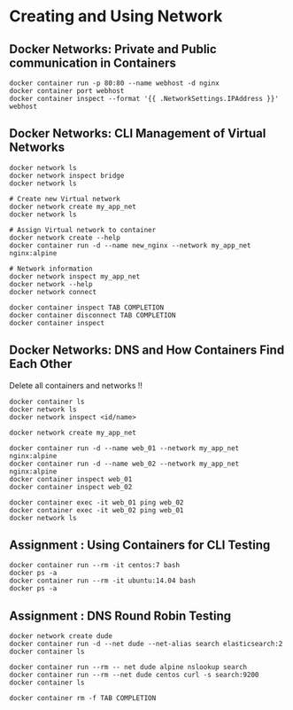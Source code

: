 # Creating and Using Network

## Docker Networks: Private and Public communication in Containers

```
docker container run -p 80:80 --name webhost -d nginx
docker container port webhost
docker container inspect --format '{{ .NetworkSettings.IPAddress }}' webhost
```

## Docker Networks: CLI Management of Virtual Networks

```
docker network ls
docker network inspect bridge
docker network ls

# Create new Virtual network
docker network create my_app_net
docker network ls

# Assign Virtual network to container
docker network create --help
docker container run -d --name new_nginx --network my_app_net nginx:alpine

# Network information
docker network inspect my_app_net
docker network --help
docker network connect

docker container inspect TAB COMPLETION
docker container disconnect TAB COMPLETION
docker container inspect
```

## Docker Networks: DNS and How Containers Find Each Other

Delete all containers and networks !!
```
docker container ls
docker network ls
docker network inspect <id/name>

docker network create my_app_net

docker container run -d --name web_01 --network my_app_net nginx:alpine
docker container run -d --name web_02 --network my_app_net nginx:alpine
docker container inspect web_01
docker container inspect web_02

docker container exec -it web_01 ping web_02
docker container exec -it web_02 ping web_01
docker network ls

```

## Assignment : Using Containers for CLI Testing

```
docker container run --rm -it centos:7 bash
docker ps -a
docker container run --rm -it ubuntu:14.04 bash
docker ps -a
```

## Assignment : DNS Round Robin Testing

```
docker network create dude
docker container run -d --net dude --net-alias search elasticsearch:2
docker container ls

docker container run --rm -- net dude alpine nslookup search
docker container run --rm --net dude centos curl -s search:9200
docker container ls

docker container rm -f TAB COMPLETION
```
